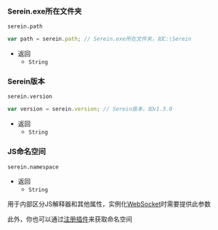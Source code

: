 
### Serein.exe所在文件夹

`serein.path`

```js
var path = serein.path; // Serein.exe所在文件夹，如C:\Serein
```

- 返回
  - `String`

### Serein版本

`serein.version`

```js
var version = serein.version; // Serein版本，如v1.3.0
```

- 返回
  - `String`

### JS命名空间

`serein.namespace`

- 返回
  - `String`

用于内部区分JS解释器和其他属性，实例化[WebSocket](Function/JSDocs/Class.md#websocket客户端)时需要提供此参数

此外，你也可以通过[注册插件](Function/JSDocs/Func.md#注册插件)来获取命名空间
